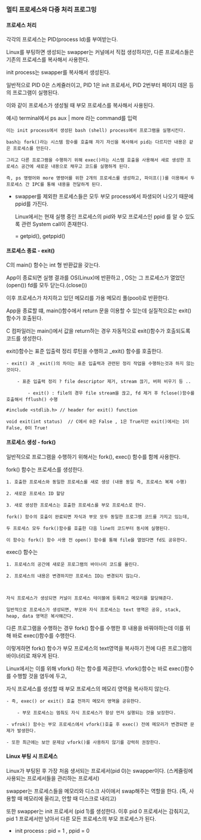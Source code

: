 ### 멀티 프로세스와 다중 처리 프로그밍


#### 프로세스 처리

각각의 프로세스는 PID(process Id)를 부여받는다.

Linux를 부팅하면 생성되는 swapper는 커널에서 직접 생성하지만, 다른 프로세스들은 기존의 프로세스를 복사해서 사용한다.

init process는 swapper를 복사해서 생성된다.

일반적으로 PID 0은 스케쥴러이고, PID 1은 init 프로세서, PID 2번부터 페이지 데몬 등의 프로그램이 실행된다.

이와 같이 프로세스가 생성될 때 부모 프로세스를 복사해서 사용된다. 

예시) terminal에서 ps aux | more 라는 command를 입력

	이는 init process에서 생성된 bash (shell) process에서 프로그램을 실행시킨다.
	
	bash는 fork()라는 시스템 함수를 호출해 자기 자신을 복사해서 pid는 다르지만 내용은 같은 프로세스를 만든다.

	그리고 다른 프로그램을 수행하기 위해 exec()라는 시스템 호출을 사용해서 새로 생성한 프로세스 공간에 새로운 내용으로 채우고 코드를 실행하게 된다. 

	즉, ps 명령어와 more 명령어를 위한 2개의 프로세스를 생성하고, 파이프(|)를 이용해서 두 프로세스 간 IPC를 통해 내용을 전달하게 된다.


- swapper를 제외한 프로세스들은 모두 부모 process에서 파생되어 나오기 때문에 ppid를 가진다.

	Linux에서는 현재 실행 중인 프로세스의 pid와 부모 프로세스인 ppid 를 알 수 있도록 관련 System call이 존재한다.
	
	= getpid(), getppid()

	
#### 프로세스 종료 - exit()

C의 main() 함수는 int 형 반환값을 갖는다.

App이 종료되면 실행 결과를 OS(Linux)에 반환하고 , OS는 그 프로세스가 열었던(open()) fd를 모두 닫는다.(close())

이후 프로세스가 차지하고 있던 메모리를 가용 메모리 풀(pool)로 반환한다.


App을 종료할 떄, main()함수에서 return 문을 이용할 수 있는데 실질적으로는 exit() 함수가 호출된다.

C 컴파일러는 main()에서 값을 return하는 경우 자동적으로 exit()함수가 호출되도록 코드를 생성한다.

exit()함수는 표준 입출력 정리 루틴을 수행하고 _exit() 함수를 호출한다. 

	- exit() 과 _exit()의 차이는 표준 입출력과 관련된 정리 작업을 수행하는것과 하지 않는 것이다. 

		- 표준 입출력 정리 ? file descriptor 제거, stream 끊기, 버퍼 비우기 등 ..

			- exit() : file의 경우 file stream을 끊고, fd 제거 후 fclose()함수를 호출해서 fflush() 수행

	#include <stdlib.h> // header for exit() function
	
	void exit(int status)  // C에서 0은 False , 1은 True지만 exit()에서는 1이 False, 0이 True!

		
#### 프로세스 생성 - fork()

일반적으로 프로그램을 수행하기 위해서는 fork(), exec() 함수를 함께 사용한다. 

fork() 함수는 프로세스를 생성한다.

	1. 호출한 프로세스와 동일한 프로세스를 새로 생성 (내용 동일 즉, 프로세스 복제 수행)

	2. 새로운 프로세스 ID 할당 

	3. 새로 생성한 프로세스는 호출한 프로세스를 부모 프로세스로 한다.

	fork() 함수의 호출이 완료되면 자식과 부모 모두 동일한 프로그램 코드를 가지고 있는데, 

	두 프로세스 모두 fork()함수를 호출한 다음 line의 코드부터 동시에 실행된다. 

	이 함수는 fork() 함수 사용 전 open() 함수를 통해 file을 열었다면 fd도 공유한다. 


exec() 함수는 

	1. 프로세스의 공간에 새로운 프로그램의 바이너리 코드를 올린다.

	2. 프로세스의 내용은 변경하지만 프로세스 ID는 변경되지 않는다.



	자식 프로세스가 생성되면 커널이 프로세스 테이블에 등록하고 메모리를 할당해준다.

	일반적으로 프로세스가 생성되면, 부모와 자식 프로세스는 text 영역은 공유, stack, heap, data 영역은 복사해간다.


다른 프로그램을 수행하는 경우 fork() 함수를 수행한 후 내용을 바꿔야하는데 이를 위해 바로 exec()함수를 수행한다.

이렇게하면 fork() 함수가 부모 프로세스의 text영역을 복사하기 전에 다른 프로그램의 바이너리로 채우게 된다. 


Linux에서는 이를 위해 vfork() 하는 함수를 제공한다. vfork()함수는 바로 exec()함수를 수행할 것을 염두에 두고,

자식 프로세스를 생성할 때 부모 프로세스의 메모리 영역을 복사하지 않는다. 

	- 즉, exec() or exit() 호출 전까지 메모리 영역을 공유한다. 
		
		- 부모 프로세스는 멈춰도 자식 프로세스가 항상 먼저 실행되는 것을 보장한다. 

	- vfrok() 함수는 부모 프로세스에서 vfork()호출 후 exec() 전에 메모리가 변경되면 문제가 발생한다.

	- 또한 최근에는 보안 문제상 vfork()를 사용하지 않기를 강력히 권장한다. 
	
		
#### Linux 부팅 시 프로세스

Linux가 부팅된 후 가장 처음 생서되는 프로세서(pid 0)는 swapper이다. (스케쥴링에 사용되는 프로세서들을 관리하는 프로세서)

swapper는 프로세스들을 메모리와 디스크 사이에서 swap해주는 역할을 한다. (즉, 사용할 때 메모리에 올리고, 안할 때 디스크로 내리고)

또한 swapper는 init 프로세서 (pid 1)를 생성한다. 이후 pid 0 프로세서는 감춰지고, pid 1 프로세서만 남아서 다른 모든 프로세스의 부모 프로세스가 된다.


- init process : pid = 1 , ppid = 0


